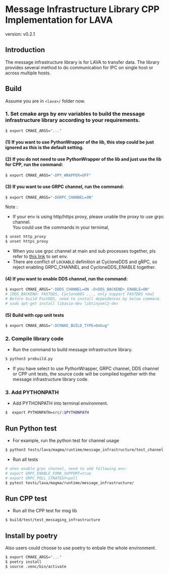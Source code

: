 # Message Infrastructure Library CPP Implementation for LAVA
version: v0.2.1
## Introduction
The message infrastructure library is for LAVA to transfer data. The library provides several method to do communication for IPC on single host or across multiple hosts.

## Build
Assume you are in `<lava>/` folder now.
### 1. Set cmake args by env variables to build the message infrastructure library according to your requirements.
```bash
$ export CMAKE_ARGS="..."
```
#### (1) If you want to use PythonWrapper of the lib, this step could be just ignored as this is the default setting.
#### (2) If you do not need to use PythonWrapper of the lib and just use the lib for CPP, run the command:
```bash
$ export CMAKE_ARGS="-DPY_WRAPPER=OFF"
```
#### (3) If you want to use GRPC channel, run the command:

```bash
$ export CMAKE_ARGS="-DGRPC_CHANNEL=ON"
```

Note :
  - If your env is using http/https proxy, please unable the proxy to use grpc channel.<br>
You could use the commands in your ternimal,
  ```bash
  $ unset http_proxy
  $ unset https_proxy
  ```
  - When you use grpc channel at main and sub processes together, pls refer to [this link](https://github.com/grpc/grpc/blob/master/doc/fork_support.md) to set env.
  - There are conflict of `LOCKABLE` definition at CycloneDDS and gRPC, so reject enabling GRPC_CHANNEL and CycloneDDS_ENABLE together.

#### (4) If you want to enable DDS channel, run the command:
```bash
$ export CMAKE_ARGS="-DDDS_CHANNEL=ON -D<DDS_BACKEND>_ENABLE=ON"
# [DDS_BACKEND: FASTDDS, CycloneDDS ..., only support FASTDDS now]
# Before build FastDDS, need to install dependences by below command.
# sudo apt-get install libasio-dev libtinyxml2-dev
``` 

#### (5) Build with cpp unit tests

```bash
$ export CMAKE_ARGS="-DCMAKE_BUILD_TYPE=Debug"
```

### 2. Compile library code
  - Run the command to build message infrastructure library.
```bash
$ python3 prebuild.py
```
  - If you have select to use PythonWrapper, GRPC channel, DDS channel or CPP unit tests, the source code will be compiled together with the message infrastructure library code.
### 3. Add PYTHONPATH
  - Add PYTHONPATH into terminal environment.
```bash
$  export PYTHONPATH=src/:$PYTHONPATH
```
## Run Python test
  - For example, run the python test for channel usage
  ```bash
  $ python3 tests/lava/magma/runtime/message_infrastructure/test_channel.py
  ```
  - Run all tests
  ```bash
  # when enable grpc channel, need to add following env:
  # export GRPC_ENABLE_FORK_SUPPORT=true
  # export GRPC_POLL_STRATEGY=poll
  $ pytest tests/lava/magma/runtime/message_infrastructure/
  ```

## Run CPP test
  - Run all the CPP test for msg lib
  ```bash
  $ build/test/test_messaging_infrastructure
  ```

## Install by poetry
Also users could choose to use poetry to enbale the whole environment.
```bash
$ export CMAKE_ARGS="..."
$ poetry install
$ source .venc/bin/activate
```
